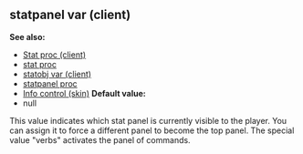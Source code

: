 ## statpanel var (client)
**See also:**
+   [Stat proc (client)](/ref/client/proc/Stat.md) 
+   [stat proc](/ref/proc/stat.md) 
+   [statobj var (client)](/ref/client/var/statobj.md) 
+   [statpanel proc](/ref/proc/statpanel.md) 
+   [Info control (skin)](/ref/%7Bskin%7D/control/info.md) <!-- -->
**Default value:**
+   null


This value indicates which stat panel is currently visible to
the player. You can assign it to force a different panel to become the
top panel. The special value \"verbs\" activates the panel of commands.